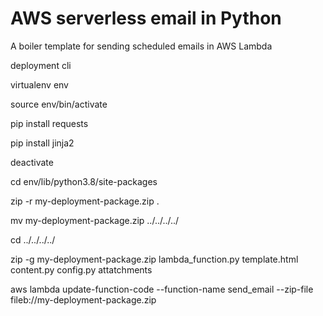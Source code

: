 # AWS serverless email in Python
A boiler template for sending scheduled emails in AWS Lambda



deployment cli

virtualenv env

source env/bin/activate

pip install requests

pip install jinja2


deactivate


cd env/lib/python3.8/site-packages

zip -r my-deployment-package.zip .

mv my-deployment-package.zip ../../../../

cd ../../../../

zip -g my-deployment-package.zip lambda_function.py template.html content.py config.py attatchments    

aws lambda update-function-code --function-name send_email --zip-file fileb://my-deployment-package.zip